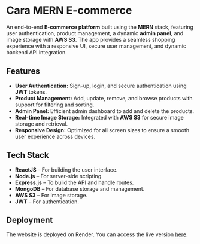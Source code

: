 # **Cara MERN E-commerce**

An end-to-end **E-commerce platform** built using the **MERN** stack, featuring user authentication, product management, a dynamic **admin panel**, and image storage with **AWS S3**. The app provides a seamless shopping experience with a responsive UI, secure user management, and dynamic backend API integration.

## **Features**
- **User Authentication:** Sign-up, login, and secure authentication using **JWT** tokens.
- **Product Management:** Add, update, remove, and browse products with support for filtering and sorting.
- **Admin Panel:** Efficient admin dashboard to add and delete the products.
- **Real-time Image Storage:** Integrated with **AWS S3** for secure image storage and retrieval.
- **Responsive Design:** Optimized for all screen sizes to ensure a smooth user experience across devices.

## **Tech Stack**
- **ReactJS** – For building the user interface.
- **Node.js** – For server-side scripting.
- **Express.js** – To build the API and handle routes.
- **MongoDB** – For database storage and management.
- **AWS S3** – For image storage.
- **JWT** – For authentication.

## Deployment
The website is deployed on Render. You can access the live version [here](https://cara-mern-e-commerce-frontend.onrender.com).

